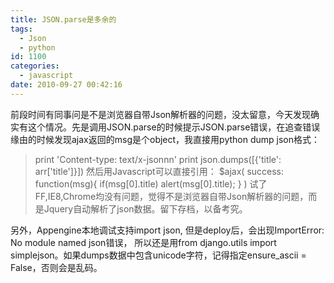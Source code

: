 ```yaml
---
title: JSON.parse是多余的
tags:
  - Json
  - python
id: 1100
categories:
  - javascript
date: 2010-09-27 00:42:16
---
```


前段时间有同事问是不是浏览器自带Json解析器的问题，没太留意，今天发现确实有这个情况。先是调用JSON.parse的时候提示JSON.parse错误，在追查错误缘由的时候发现ajax返回的msg是个object，我直接用python dump json格式：
> print 'Content-type: text/x-jsonnn'
> print json.dumps([{'title': arr['title']}])
然后用Javascript可以直接引用：
> $ajax(
> success: function(msg){
> if(msg[0].title) alert(msg[0].title);
> }
> )
试了FF,IE8,Chrome均没有问题，觉得不是浏览器自带Json解析器的问题，而是Jquery自动解析了json数据。留下存档，以备考究。

另外，Appengine本地调试支持import json, 但是deploy后，会出现ImportError: No module named json错误，
所以还是用from django.utils import simplejson。如果dumps数据中包含unicode字符，记得指定ensure_ascii = False，否则会是乱码。
